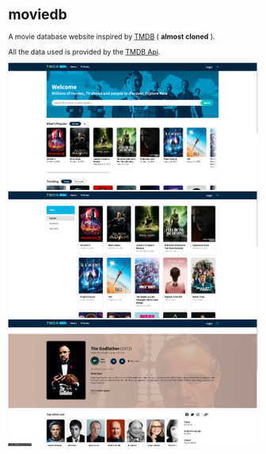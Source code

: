 # moviedb

A movie database website inspired by [TMDB](themoviedb.org) ( **almost cloned** ).

All the data used is provided by the [TMDB Api](https://developers.themoviedb.org/3).

<p align="center">
  <img src="https://github.com/hypertensiune/moviedb/blob/main/screenshots/Screenshot_1.png"/>
  <img src="https://github.com/hypertensiune/moviedb/blob/main/screenshots/Screenshot_2.png"/>
  <img src="https://github.com/hypertensiune/moviedb/blob/main/screenshots/Screenshot_3.png"/>
</p>
